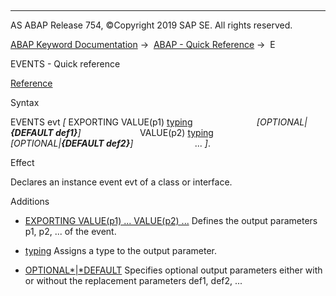   

* * *

AS ABAP Release 754, ©Copyright 2019 SAP SE. All rights reserved.

[ABAP Keyword Documentation](https://help.sap.com/doc/abapdocu_754_index_htm/7.54/en-US/abenabap.htm) →  [ABAP - Quick Reference](https://help.sap.com/doc/abapdocu_754_index_htm/7.54/en-US/abenabap_shortref.htm) →  E

EVENTS - Quick reference

[Reference](https://help.sap.com/doc/abapdocu_754_index_htm/7.54/en-US/abapevents.htm)

Syntax

EVENTS evt *\[* EXPORTING VALUE(p1) [typing](https://help.sap.com/doc/abapdocu_754_index_htm/7.54/en-US/abentyping_shortref.htm)
                         *\[*OPTIONAL*|**{*DEFAULT def1*}**\]*
                       VALUE(p2) [typing](https://help.sap.com/doc/abapdocu_754_index_htm/7.54/en-US/abentyping_shortref.htm)
                         *\[*OPTIONAL*|**{*DEFAULT def2*}**\]*
                        ... *\]*.

Effect

Declares an instance event evt of a class or interface.

Additions

-   [EXPORTING VALUE(p1) ... VALUE(p2) ...](https://help.sap.com/doc/abapdocu_754_index_htm/7.54/en-US/abapevents.htm)
    Defines the output parameters p1, p2, ... of the event.
    
-   [typing](https://help.sap.com/doc/abapdocu_754_index_htm/7.54/en-US/abentyping_shortref.htm)
    Assigns a type to the output parameter.
    
-   [OPTIONAL*|*DEFAULT](https://help.sap.com/doc/abapdocu_754_index_htm/7.54/en-US/abapevents_parameters.htm)
    Specifies optional output parameters either with or without the replacement parameters def1, def2, ...